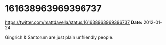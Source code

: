 # 161638963969396737
https://twitter.com/mattdavella/status/161638963969396737
**Date:** 2012-01-24

Gingrich & Santorum are just plain unfriendly people.

